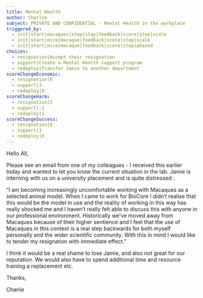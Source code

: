 ```yaml
---
title: Mental Health
author: Charlie
subject: PRIVATE AND CONFIDENTIAL - Mental Health in the workplace
triggered_by:
  - init|start|macaques|step|stay|feedback|score|step|scale
  - init|start|mice|macaque|feedback|score|step|scale
  - init|start|mice|macaque|feedback|score|step|phased
choices:
  - resignation|Accept their resignation
  - support|Create a Mental Health support program
  - redeploy|Transfer Jamie to another department
scoreChangeEconomic:
  - resignation|0
  - support|3
  - redeploy|0
scoreChangeHarm:
  - resignation|3
  - support|-2
  - redeploy|1
scoreChangeSuccess:
  - resignation|0
  - support|3
  - redeploy|0
---
```



Hello All,

Please see an email from one of my colleagues - I received this earlier today and wanted to let you know the current situation in the lab. Jamie is interning with us on a university placement and is quite distressed : 

“I am becoming increasingly uncomfortable working with Macaques as a selected animal model. When I came to work for BioCore I didn’t realise that this would be the model in use and the reality of working in this way has really shocked me and I haven’t really felt able to discuss this with anyone in our professional environment.  Historically we've moved away from Macaques because of their higher sentience and I feel that the use of Macaques in this context is a real step backwards for both myself personally and the wider scientific community. With this in mind I would like to tender my resignation with immediate effect.” 

I think it would be a real shame to lose Jamie, and also not great for our reputation. We would also have to spend additional time and resource training a replacement etc. 

Thanks,

Charlie
